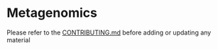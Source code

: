 Metagenomics
============

Please refer to the [CONTRIBUTING.md](../../CONTRIBUTING.md) before adding or updating any material
